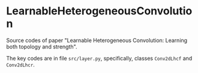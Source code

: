 # LearnableHeterogeneousConvolution

Source codes of paper "Learnable Heterogeneous Convolution: Learning both topology and strength".

The key codes are in file ``src/layer.py``, specifically, classes ``Conv2dLhcf`` and ``Conv2dLhcr``.
